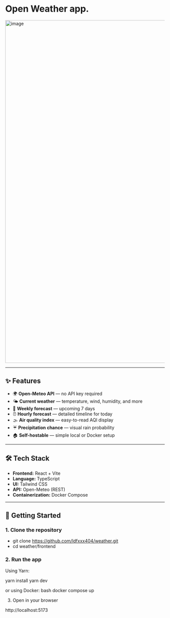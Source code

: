 # Open Weather app.

<img width="1920" height="1080" alt="image" src="https://github.com/user-attachments/assets/9190f5df-f1ca-46b7-9c54-971f01a72f22" />

---


## ✨ Features

- 🌍 **Open-Meteo API** — no API key required  
- 🌤️ **Current weather** — temperature, wind, humidity, and more  
- 📅 **Weekly forecast** — upcoming 7 days  
- ⏰ **Hourly forecast** — detailed timeline for today  
- 🌫️ **Air quality index** — easy-to-read AQI display  
- ☔ **Precipitation chance** — visual rain probability  
- 🏠 **Self-hostable** — simple local or Docker setup  

---

## 🛠️ Tech Stack

- **Frontend:** React + Vite  
- **Language:** TypeScript  
- **UI:** Tailwind CSS  
- **API:** Open-Meteo (REST)  
- **Containerization:** Docker Compose  

---


## 🚀 Getting Started

### 1. Clone the repository

- git clone https://github.com/ldfxxx404/weather.git
- cd weather/frontend

### 2. Run the app
Using Yarn:

yarn install
yarn dev

or using Docker:
bash
docker compose up

3. Open in your browser

http://localhost:5173
